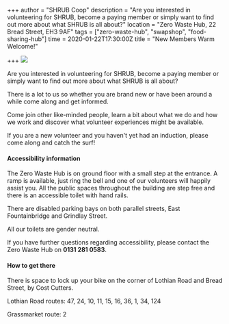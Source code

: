 +++
author = "SHRUB Coop"
description = "Are you interested in volunteering for SHRUB, become a paying member or simply want to find out more about what SHRUB is all about?"
location = "Zero Waste Hub, 22 Bread Street, EH3 9AF"
tags = ["zero-waste-hub", "swapshop", "food-sharing-hub"]
time = 2020-01-22T17:30:00Z
title = "New Members Warm Welcome!"

+++
![](https://res.cloudinary.com/shrub-co-op/image/upload/v1578576097/shrubcoop.org/media/82210021_3978985725460351_2542586610206113792_o_i4yyha.jpg)

Are you interested in volunteering for SHRUB, become a paying member or simply want to find out more about what SHRUB is all about?

There is a lot to us so whether you are brand new or have been around a while come along and get informed.

Come join other like-minded people, learn a bit about what we do and how we work and discover what volunteer experiences might be available.

If you are a new volunteer and you haven't yet had an induction, please come along and catch the surf!

#### **Accessibility information**

The Zero Waste Hub is on ground floor with a small step at the entrance. A ramp is available, just ring the bell and one of our volunteers will happily assist you. All the public spaces throughout the building are step free and there is an accessible toilet with hand rails.

There are disabled parking bays on both parallel streets, East Fountainbridge and Grindlay Street.

All our toilets are gender neutral.

If you have further questions regarding accessibility, please contact the Zero Waste Hub on **0131 281 0583**.

#### **How to get there**

There is space to lock up your bike on the corner of Lothian Road and Bread Street, by Cost Cutters.

Lothian Road routes: 47, 24, 10, 11, 15, 16, 36, 1, 34, 124

Grassmarket route: 2